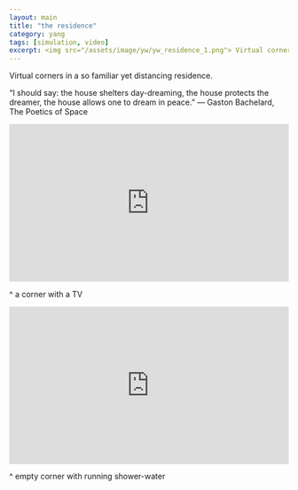 ```yaml
---
layout: main
title: "the residence"
category: yang
tags: [simulation, video]
excerpt: <img src="/assets/image/yw/yw_residence_1.png"> Virtual corners in a so familiar yet distancing residence.
---
```


Virtual corners in a so familiar yet distancing residence.

“I should say: the house shelters day-dreaming, the house protects the dreamer, the house allows one to dream in peace.” ― Gaston Bachelard, The Poetics of Space



<div style="padding:56.25% 0 0 0;position:relative;"><iframe src="https://player.vimeo.com/video/172607428?title=0&byline=0&portrait=0" style="position:absolute;top:0;left:0;width:100%;height:100%;" frameborder="0" allow="autoplay; fullscreen" allowfullscreen></iframe></div><script src="https://player.vimeo.com/api/player.js"></script>


^ a corner with a TV



<div style="padding:56.25% 0 0 0;position:relative;"><iframe src="https://player.vimeo.com/video/196686379?title=0&byline=0&portrait=0" style="position:absolute;top:0;left:0;width:100%;height:100%;" frameborder="0" allow="autoplay; fullscreen" allowfullscreen></iframe></div><script src="https://player.vimeo.com/api/player.js"></script>



^ empty corner with running shower-water
